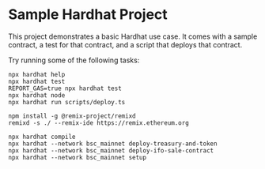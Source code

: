 # Sample Hardhat Project

This project demonstrates a basic Hardhat use case. It comes with a sample contract, a test for that contract, and a script that deploys that contract.

Try running some of the following tasks:

```shell
npx hardhat help
npx hardhat test
REPORT_GAS=true npx hardhat test
npx hardhat node
npx hardhat run scripts/deploy.ts
```

```remix
npm install -g @remix-project/remixd
remixd -s ./ --remix-ide https://remix.ethereum.org
```

```deploy
npx hardhat compile
npx hardhat --network bsc_mainnet deploy-treasury-and-token
npx hardhat --network bsc_mainnet deploy-ifo-sale-contract
npx hardhat --network bsc_mainnet setup
```
